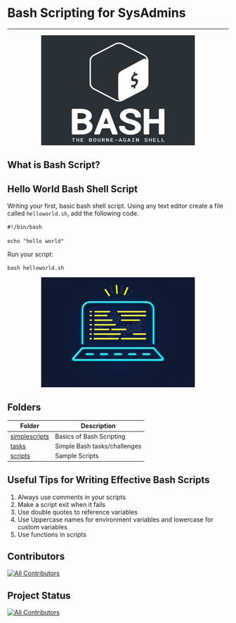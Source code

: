 # Bash Scripting for SysAdmins
---
<p align="center">
  <img width="350" height="250" src="img/bash.jpg">
</p>



## What is Bash Script?

## Hello World Bash Shell Script

Writing your first, basic bash shell script. Using any text editor create a file called ```helloworld.sh```, add the following code.
```
#!/bin/bash

echo "hello world"
```

Run your script:

```
bash helloworld.sh
```
<p align="center">
  <img width="350" height="250" src="img/hello_world.gif">
</p>

## Folders

| Folder  | Description |
| ------------- | ------------- |
| [simplescripts](simplescripts)  | Basics of Bash Scripting  |
| [tasks](tasks)  | Simple Bash tasks/challenges |
| [scripts](scripts) | Sample Scripts |

## Useful Tips for Writing Effective Bash Scripts

1. Always use comments in your scripts
2. Make a script exit when it fails
3. Use double quotes to reference variables
4. Use Uppercase names for environment variables and lowercase for custom variables 
5. Use functions in scripts

## Contributors 
<!-- ALL-CONTRIBUTORS-BADGE:START - Do not remove or modify this section -->
[![All Contributors](https://img.shields.io/badge/Contributors-2-green)](#contributors)
<!-- ALL-CONTRIBUTORS-BADGE:END -->

## Project Status
<!-- ALL-CONTRIBUTORS-BADGE:START - Do not remove or modify this section -->
[![All Contributors](https://img.shields.io/badge/Project%20Staus-Active-green)](#contributors)
<!-- ALL-CONTRIBUTORS-BADGE:END -->